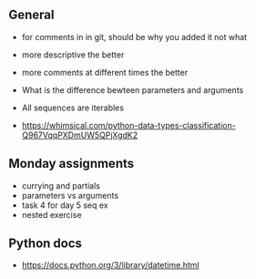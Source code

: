 ## General
- for comments in in git, should be why you added it not what
- more descriptive the better
- more comments at different times the better

- What is the difference bewteen parameters and arguments

- All sequences are iterables

- https://whimsical.com/python-data-types-classification-Q967VqqPXDmUW5QPjXgdK2

## Monday assignments
- currying and partials
- parameters vs arguments
- task 4 for day 5 seq ex
- nested exercise

## Python docs
- https://docs.python.org/3/library/datetime.html